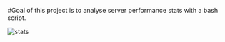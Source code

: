#Goal of this project is to analyse server performance stats with a bash script.

![stats](https://github.com/user-attachments/assets/e67c909a-d652-4c18-9cef-999085ef3a85)
